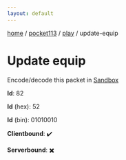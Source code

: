```yaml
---
layout: default
---
```


[home](/)  /  [pocket113](/protocol/pocket113)  /  [play](/protocol/pocket113/play)  /  update-equip

# Update equip

Encode/decode this packet in [Sandbox](../../../sandbox/pocket113#play.update_equip)

**Id**: 82

**Id** (hex): 52

**Id** (bin): 01010010

**Clientbound**: ✔️

**Serverbound**: ✖️
